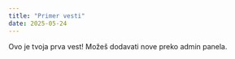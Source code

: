 ```yaml
---
title: "Primer vesti"
date: 2025-05-24
---
```


Ovo je tvoja prva vest! Možeš dodavati nove preko admin panela.